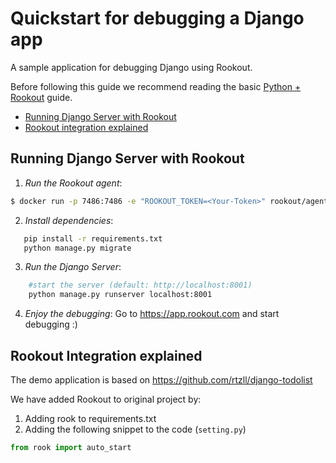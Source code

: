 # Quickstart for debugging a Django app 

A sample application for debugging Django using Rookout.

Before following this guide we recommend reading the basic [Python + Rookout] guide.

* [Running Django Server with Rookout](#running-django-server-with-rookout)
* [Rookout integration explained](#Rookout-integration-explained)

## Running Django Server with Rookout
1. *Run the Rookout agent*:
``` bash
$ docker run -p 7486:7486 -e "ROOKOUT_TOKEN=<Your-Token>" rookout/agent
```

2. *Install dependencies*:
 ```bash
    pip install -r requirements.txt
    python manage.py migrate
```

3. *Run the Django Server*:
```bash
    #start the server (default: http://localhost:8001)
    python manage.py runserver localhost:8001
```
4. *Enjoy the debugging*:
Go to https://app.rookout.com and start debugging :)

## Rookout Integration explained

The demo application is based on https://github.com/rtzll/django-todolist

We have added Rookout to original project by:
1. Adding rook to requirements.txt 
2. Adding the following snippet to the code (`setting.py`)
```Python
from rook import auto_start
```

[Python + Rookout]: https://docs.rookout.com/docs/installation-python.html
[here]: https://github.com/GoogleCloudPlatform/nodejs-docs-samples/tree/master/appengine/hello-world
